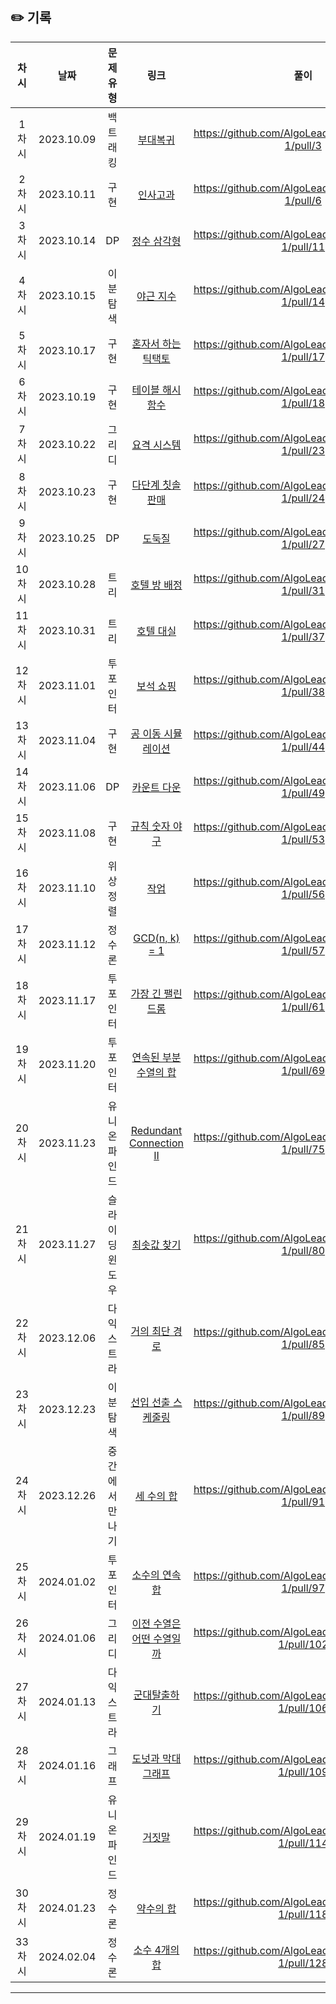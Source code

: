 ## ✏️ 기록   
| 차시 |    날짜    | 문제유형 | 링크 | 풀이 |
|:----:|:---------:|:----:|:-----:|:----:|
| 1차시 | 2023.10.09 |  백트래킹  | <a href="https://school.programmers.co.kr/learn/courses/30/lessons/132266">부대복귀</a> | https://github.com/AlgoLeadMe/AlgoLeadMe-1/pull/3 |
| 2차시 | 2023.10.11 |  구현  | <a href="https://school.programmers.co.kr/learn/courses/30/lessons/152995">인사고과</a> | https://github.com/AlgoLeadMe/AlgoLeadMe-1/pull/6 |
| 3차시 | 2023.10.14 |  DP  | <a href="https://school.programmers.co.kr/learn/courses/30/lessons/43105">정수 삼각형</a> | https://github.com/AlgoLeadMe/AlgoLeadMe-1/pull/11 |
| 4차시 | 2023.10.15 |  이분탐색  | <a href="https://school.programmers.co.kr/learn/courses/30/lessons/12927">야근 지수</a> | https://github.com/AlgoLeadMe/AlgoLeadMe-1/pull/14 |
| 5차시 | 2023.10.17 |  구현  | <a href="https://school.programmers.co.kr/learn/courses/30/lessons/160585">혼자서 하는 틱택토</a> | https://github.com/AlgoLeadMe/AlgoLeadMe-1/pull/17 |
| 6차시 | 2023.10.19 |  구현  | <a href="https://school.programmers.co.kr/learn/courses/30/lessons/147354">테이블 해시 함수</a> | https://github.com/AlgoLeadMe/AlgoLeadMe-1/pull/18 |
| 7차시 | 2023.10.22 |  그리디  | <a href="https://school.programmers.co.kr/learn/courses/30/lessons/181188">요격 시스템</a> | https://github.com/AlgoLeadMe/AlgoLeadMe-1/pull/23 |
| 8차시 | 2023.10.23 |  구현  | <a href="https://school.programmers.co.kr/learn/courses/30/lessons/77486">다단계 칫솔 판매</a> | https://github.com/AlgoLeadMe/AlgoLeadMe-1/pull/24 |
| 9차시 | 2023.10.25 |  DP  | <a href="https://school.programmers.co.kr/learn/courses/30/lessons/42897">도둑질</a> | https://github.com/AlgoLeadMe/AlgoLeadMe-1/pull/27 |
| 10차시 | 2023.10.28 |  트리  | <a href="https://school.programmers.co.kr/learn/courses/30/lessons/64063">호텔 방 배정</a> | https://github.com/AlgoLeadMe/AlgoLeadMe-1/pull/31 |
| 11차시 | 2023.10.31 |  트리  | <a href="https://school.programmers.co.kr/learn/courses/30/lessons/155651">호텔 대실</a> | https://github.com/AlgoLeadMe/AlgoLeadMe-1/pull/37 |
| 12차시 | 2023.11.01 |  투포인터  | <a href="https://school.programmers.co.kr/learn/courses/30/lessons/67258">보석 쇼핑</a> | https://github.com/AlgoLeadMe/AlgoLeadMe-1/pull/38 |
| 13차시 | 2023.11.04 |  구현  | <a href="https://school.programmers.co.kr/learn/courses/30/lessons/87391">공 이동 시뮬레이션</a> | https://github.com/AlgoLeadMe/AlgoLeadMe-1/pull/44 |
| 14차시 | 2023.11.06 |  DP  | <a href="https://school.programmers.co.kr/learn/courses/30/lessons/131129">카운트 다운</a> | https://github.com/AlgoLeadMe/AlgoLeadMe-1/pull/49 |
| 15차시 | 2023.11.08 |  구현  | <a href="https://level.goorm.io/exam/175928/%EA%B7%9C%EC%B9%99-%EC%88%AB%EC%9E%90-%EC%95%BC%EA%B5%AC/quiz/1">규칙 숫자 야구</a> | https://github.com/AlgoLeadMe/AlgoLeadMe-1/pull/53 |
| 16차시 | 2023.11.10 |  위상정렬  | <a href="https://www.acmicpc.net/problem/2056">작업</a> | https://github.com/AlgoLeadMe/AlgoLeadMe-1/pull/56 |
| 17차시 | 2023.11.12 |  정수론  | <a href="https://www.acmicpc.net/problem/11689">GCD(n, k) = 1</a> | https://github.com/AlgoLeadMe/AlgoLeadMe-1/pull/57 |
| 18차시 | 2023.11.17 |  투포인터  | <a href="https://school.programmers.co.kr/learn/courses/30/lessons/12904">가장 긴 팰린드롬</a> | https://github.com/AlgoLeadMe/AlgoLeadMe-1/pull/61 |
| 19차시 | 2023.11.20 |  투포인터  | <a href="https://school.programmers.co.kr/learn/courses/30/lessons/178870">연속된 부분 수열의 합</a> | https://github.com/AlgoLeadMe/AlgoLeadMe-1/pull/69 |
| 20차시 | 2023.11.23 |  유니온파인드  | <a href="https://leetcode.com/problems/redundant-connection-ii">Redundant Connection II</a> | https://github.com/AlgoLeadMe/AlgoLeadMe-1/pull/75 |
| 21차시 | 2023.11.27 |  슬라이딩윈도우  | <a href="https://www.acmicpc.net/problem/11003">최솟값 찾기</a> | https://github.com/AlgoLeadMe/AlgoLeadMe-1/pull/80 |
| 22차시 | 2023.12.06 |  다익스트라  | <a href="https://www.acmicpc.net/problem/5719">거의 최단 경로</a> | https://github.com/AlgoLeadMe/AlgoLeadMe-1/pull/85 |
| 23차시 | 2023.12.23 |  이분탐색  | <a href="https://school.programmers.co.kr/learn/courses/30/lessons/12920">선입 선출 스케줄링</a> | https://github.com/AlgoLeadMe/AlgoLeadMe-1/pull/89 |
| 24차시 | 2023.12.26 |  중간에서만나기  | <a href="https://www.acmicpc.net/problem/2295">세 수의 합</a> | https://github.com/AlgoLeadMe/AlgoLeadMe-1/pull/91 |
| 25차시 | 2024.01.02 |  투포인터  | <a href="https://www.acmicpc.net/problem/1644">소수의 연속합</a> | https://github.com/AlgoLeadMe/AlgoLeadMe-1/pull/97 |
| 26차시 | 2024.01.06 |  그리디  | <a href="https://www.acmicpc.net/problem/1898">이전 수열은 어떤 수열일까</a> | https://github.com/AlgoLeadMe/AlgoLeadMe-1/pull/102 |
| 27차시 | 2024.01.13 |  다익스트라  | <a href="https://www.acmicpc.net/problem/14948">군대탈출하기</a> | https://github.com/AlgoLeadMe/AlgoLeadMe-1/pull/106 |
| 28차시 | 2024.01.16 |  그래프  | <a href="https://school.programmers.co.kr/learn/courses/30/lessons/258711">도넛과 막대 그래프</a> | https://github.com/AlgoLeadMe/AlgoLeadMe-1/pull/109 |
| 29차시 | 2024.01.19 |  유니온파인드  | <a href="https://www.acmicpc.net/problem/1043">거짓말</a> | https://github.com/AlgoLeadMe/AlgoLeadMe-1/pull/114 |
| 30차시 | 2024.01.23 |  정수론  | <a href="https://www.acmicpc.net/problem/17425">약수의 합</a> | https://github.com/AlgoLeadMe/AlgoLeadMe-1/pull/118 |
| 33차시 | 2024.02.04 |  정수론  | <a href="https://www.acmicpc.net/problem/14905">소수 4개의 합</a> | https://github.com/AlgoLeadMe/AlgoLeadMe-1/pull/128 |
---
